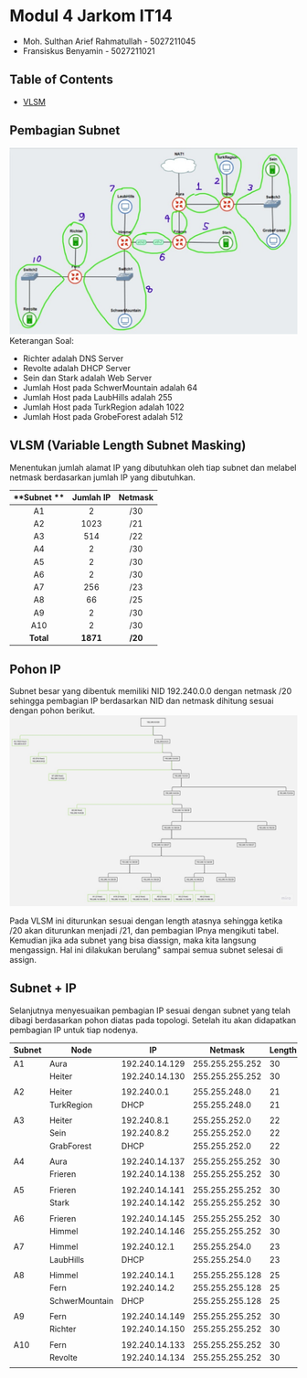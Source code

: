 # Modul 4 Jarkom IT14

* Moh. Sulthan Arief Rahmatullah - 5027211045
* Fransiskus Benyamin - 5027211021

## Table of Contents

- [VLSM](#vlsm)

## Pembagian Subnet

![Pembagian Subnet](/pembagiansubnet.png)
Keterangan Soal:

- Richter adalah DNS Server
- Revolte adalah DHCP Server
- Sein dan Stark adalah Web Server
- Jumlah Host pada SchwerMountain adalah 64
- Jumlah Host pada LaubHills adalah 255
- Jumlah Host pada TurkRegion adalah 1022
- Jumlah Host pada GrobeForest adalah 512

## VLSM (Variable Length Subnet Masking)

Menentukan jumlah alamat IP yang dibutuhkan oleh tiap subnet dan melabel netmask berdasarkan jumlah IP yang dibutuhkan.

| **Subnet ** | **Jumlah IP** | **Netmask** |
| :---------: | :-----------: | :---------: |
|     A1      |       2       |     /30     |
|     A2      |     1023      |     /21     |
|     A3      |      514      |     /22     |
|     A4      |       2       |     /30     |
|     A5      |       2       |     /30     |
|     A6      |       2       |     /30     |
|     A7      |      256      |     /23     |
|     A8      |       66      |     /25     |
|     A9      |       2       |     /30     |
|     A10     |       2       |     /30     |
|  **Total**  |   **1871**    |   **/20**   |

## Pohon IP

Subnet besar yang dibentuk memiliki NID 192.240.0.0 dengan netmask /20 sehingga pembagian IP berdasarkan NID dan netmask dihitung sesuai dengan pohon berikut.
![Pembagian Subnet](/vlsmtree.png)

Pada VLSM ini diturunkan sesuai dengan length atasnya sehingga ketika /20 akan diturunkan menjadi /21, dan pembagian IPnya mengikuti tabel. Kemudian jika ada subnet yang bisa diassign, maka kita langsung mengassign. Hal ini dilakukan berulang" sampai semua subnet selesai di assign.

## Subnet + IP

Selanjutnya menyesuaikan pembagian IP sesuai dengan subnet yang telah dibagi berdasarkan pohon diatas pada topologi. Setelah itu akan didapatkan pembagian IP untuk tiap nodenya.

| Subnet | Node           | IP             | Netmask         | Length | NID            | Broadcast      |
| ------ | -------------- | -------------- | --------------- | ------ | -------------- | -------------- |
| A1     | Aura           | 192.240.14.129 | 255.255.255.252 | 30     | 192.240.14.128 | 192.240.14.131 |
|        | Heiter         | 192.240.14.130 | 255.255.255.252 | 30     |                |                |
|        |                |                |                 |        |                |                |
| A2     | Heiter         | 192.240.0.1    | 255.255.248.0   | 21     | 192.240.0.0    | 192.240.7.255  |
|        | TurkRegion     | DHCP           | 255.255.248.0   | 21     |                |                |
|        |                |                |                 |        |                |                |
| A3     | Heiter         | 192.240.8.1    | 255.255.252.0   | 22     | 192.240.8.0    | 192.240.11.255 |
|        | Sein           | 192.240.8.2    | 255.255.252.0   | 22     |                |                |
|        | GrabForest     | DHCP           | 255.255.252.0   | 22     |                |                |
|        |                |                |                 |        |                |                |
| A4     | Aura           | 192.240.14.137 | 255.255.255.252 | 30     | 192.240.14.136 | 192.240.14.139 |
|        | Frieren        | 192.240.14.138 | 255.255.255.252 | 30     |                |                |
|        |                |                |                 |        |                |                |
| A5     | Frieren        | 192.240.14.141 | 255.255.255.252 | 30     | 192.240.14.140 | 192.240.14.143 |
|        | Stark          | 192.240.14.142 | 255.255.255.252 | 30     |                |                |
|        |                |                |                 |        |                |                |
| A6     | Frieren        | 192.240.14.145 | 255.255.255.252 | 30     | 192.240.14.144 | 192.240.14.147 |
|        | Himmel         | 192.240.14.146 | 255.255.255.252 | 30     |                |                |
|        |                |                |                 |        |                |                |
| A7     | Himmel         | 192.240.12.1   | 255.255.254.0   | 23     | 192.240.12.0   | 192.240.13.255 |
|        | LaubHills      | DHCP           | 255.255.254.0   | 23     |                |                |
|        |                |                |                 |        |                |                |
| A8     | Himmel         | 192.240.14.1   | 255.255.255.128 | 25     | 192.240.14.0   | 192.240.14.127 |
|        | Fern           | 192.240.14.2   | 255.255.255.128 | 25     |                |                |
|        | SchwerMountain | DHCP           | 255.255.255.128 | 25     |                |                |
|        |                |                |                 |        |                |                |
| A9     | Fern           | 192.240.14.149 | 255.255.255.252 | 30     | 192.240.14.148 | 192.240.14.151 |
|        | Richter        | 192.240.14.150 | 255.255.255.252 | 30     |                |                |
|        |                |                |                 |        |                |                |
| A10    | Fern           | 192.240.14.133 | 255.255.255.252 | 30     | 192.240.14.132 | 192.240.14.135 |
|        | Revolte        | 192.240.14.134 | 255.255.255.252 | 30     |                |                |
|        |                |                |                 |        |                |                |
